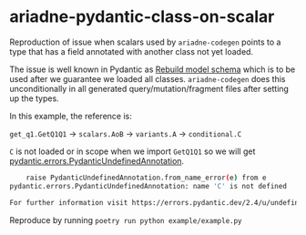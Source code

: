 # ariadne-pydantic-class-on-scalar

Reproduction of issue when scalars used by `ariadne-codegen` points to a type
that has a field annotated with another class not yet loaded.

The issue is well known in Pydantic as
[Rebuild model
schema](https://docs.pydantic.dev/latest/concepts/models/#rebuild-model-schema)
which is to be used after we guarantee we loaded all classes. `ariadne-codegen`
does this unconditionally in all generated query/mutation/fragment files after
setting up the types.

In this example, the reference is:

`get_q1.GetQ1Q1` -> `scalars.AoB` -> `variants.A` -> `conditional.C`

`C` is not loaded or in scope when we import `GetQ1Q1` so we will get
[pydantic.errors.PydanticUndefinedAnnotation](https://docs.pydantic.dev/2.4/errors/usage_errors/#undefined-annotation).

```sh
    raise PydanticUndefinedAnnotation.from_name_error(e) from e
pydantic.errors.PydanticUndefinedAnnotation: name 'C' is not defined

For further information visit https://errors.pydantic.dev/2.4/u/undefined-annotation
```

Reproduce by running `poetry run python example/example.py`
